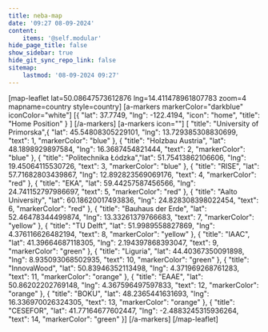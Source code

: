 ```yaml
---
title: neba-map
date: '09:27 08-09-2024'
content:
    items: '@self.modular'
hide_page_title: false
show_sidebar: true
hide_git_sync_repo_link: false
sitemap:
    lastmod: '08-09-2024 09:27'
---
```


[map-leaflet lat=50.08647573612876 lng=14.411478961807783 zoom=4 mapname=country style=country]
[a-markers markerColor="darkblue"
iconColor="white"]
[{ "lat": 37.7749, "lng": -122.4194, "icon": "home", "title": "Home Position" } ]
[/a-markers]
[a-markers icon=""]
[ "title": "University of Primorska",{ "lat": 45.54808305229101,  "lng": 13.729385308830699, "text": 1, "markerColor": "blue" },
{ "title": "Holzbau Austria", "lat": 48.1898929897584,  "lng": 16.3687454821444, "text": 2, "markerColor": "blue" },
{ "title": "Politechnika Łódzka","lat":  51.75413862106606,  "lng": 19.45064115530726, "text": 3, "markerColor": "blue" },
{ "title": "RISE", "lat":  57.71682803439867,  "lng": 12.892823569069176, "text": 4, "markerColor": "red" },
{ "title": "EKA", "lat":  59.44257587456566,  "lng": 24.741152797986697, "text": 5, "markerColor": "red" },
{ "title": "Aalto University", "lat":  60.18620017493836,  "lng": 24.828308398022454, "text": 6, "markerColor": "red" },
{ "title": "Bauhaus der Erde", "lat":  52.46478344499874,  "lng": 13.33261379766683, "text": 7, "markerColor": "yellow" },
{ "title": "TU Delft", "lat":  51.9989558827869,  "lng": 4.376116626482194, "text": 8, "markerColor": "yellow" },
{ "title": "IAAC", "lat":  41.39664687118305,  "lng": 2.194397868393047, "text": 9, "markerColor": "green" },
{ "title": "Liguria", "lat":  44.40367350091898,  "lng": 8.935093068502935, "text": 10, "markerColor": "green" },
{ "title": "InnovaWood", "lat":  50.83946352113498,  "lng": 4.371969268761283, "text": 11, "markerColor": "orange" },
{ "title": "EAAE", "lat":  50.86202202769148,  "lng": 4.367596497597833, "text": 12, "markerColor": "orange" },
{ "title": "BOKU", "lat":  48.2365441631693,  "lng": 16.336970026324305, "text": 13, "markerColor": "orange" },
{ "title": "CESEFOR", "lat":  41.77164677602447,  "lng": -2.4883245315936264, "text": 14, "markerColor": "green" }]
[/a-markers]
[/map-leaflet]